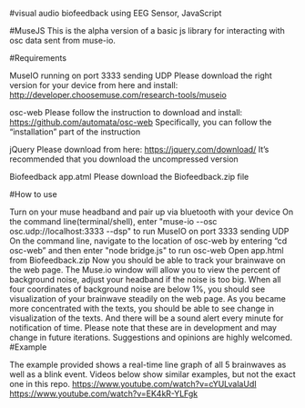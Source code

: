 
#visual audio biofeedback using EEG Sensor, JavaScript

#MuseJS
This is the alpha version of a basic js library for interacting with osc data sent from muse-io.

#Requirements

MuseIO running on port 3333 sending UDP
Please download the right version for your device from here and install:
http://developer.choosemuse.com/research-tools/museio

osc-web
Please follow the instruction to download and install:
https://github.com/automata/osc-web
Specifically, you can follow the “installation” part of the instruction

jQuery
Please download from here:
https://jquery.com/download/
It’s recommended that you download the uncompressed version

Biofeedback app.atml
Please download the Biofeedback.zip file

#How to use

Turn on your muse headband and pair up via bluetooth with your device
On the command line(terminal/shell), enter "muse-io --osc osc.udp://localhost:3333 --dsp" to run MuseIO on port 3333 sending UDP
On the command line, navigate to the location of osc-web by entering “cd osc-web” and then enter "node bridge.js" to run osc-web
Open app.html from Biofeedback.zip
Now you should be able to track your brainwave on the web page. The Muse.io window will allow you to view the percent of background noise, adjust your headband if the noise is too big. When all four coordinates of background noise are below 1%, you should see visualization of your brainwave steadily on the web page.
As you became more concentrated with the texts, you should be able to see change in visualization of the texts. And there will be a sound alert every minute for notification of time.
Please note that these are in development and may change in future iterations. Suggestions and opinions are highly welcomed.
#Example

The example provided shows a real-time line graph of all 5 brainwaves as well as a blink event. Videos below show similar examples, but not the exact one in this repo.
https://www.youtube.com/watch?v=cYULvalaUdI
https://www.youtube.com/watch?v=EK4kR-YLFgk
